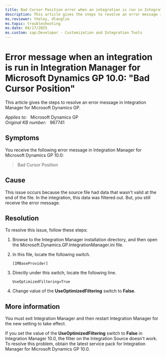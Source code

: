 ```yaml
---
title: Bad Cursor Position error when an integration is run in Integration Manager for Microsoft Dynamics GP 10.0
description: This article gives the steps to resolve an error message in Integration Manager for Microsoft Dynamics GP.
ms.reviewer: theley, dlanglie
ms.topic: troubleshooting
ms.date: 04/17/2025
ms.custom: sap:Developer - Customization and Integration Tools
---
```

# Error message when an integration is run in Integration Manager for Microsoft Dynamics GP 10.0: "Bad Cursor Position"

This article gives the steps to resolve an error message in Integration Manager for Microsoft Dynamics GP.

_Applies to:_ &nbsp; Microsoft Dynamics GP  
_Original KB number:_ &nbsp; 967741

## Symptoms

You receive the following error message in Integration Manager for Microsoft Dynamics GP 10.0:
> Bad Cursor Position

## Cause

This issue occurs because the source file had data that wasn't valid at the end of the file. In the integration, this data was filtered out. But, you still receive the error message.

## Resolution

To resolve this issue, follow these steps:

1. Browse to the Integration Manager installation directory, and then open the Microsoft.Dynamics.GP.IntegrationManager.ini file.
2. In this file, locate the following switch.

    `[IMBaseProvider]`

3. Directly under this switch, locate the following line.

    `UseOptimizedFiltering=True`

4. Change value of the **UseOptimizedFiltering** switch to **False**.

## More information

You must exit Integration Manager and then restart Integration Manager for the new setting to take effect.

If you set the value of the **UseOptimizedFiltering** switch to **False** in Integration Manager 10.0, the filter on the Integration Source doesn't work. To resolve this problem, obtain the latest service pack for Integration Manager for Microsoft Dynamics GP 10.0.
